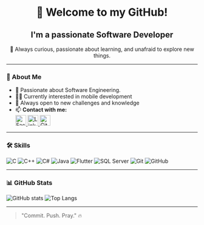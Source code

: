 <h1 align="center">👋 Welcome to my GitHub!</h1>

<h2 align="center">I'm a passionate Software Developer</h2>
<p align="center">
  🚀 Always curious, passionate about learning, and unafraid to explore new things.
</p>

---

### 📘 About Me

- 🎯 Passionate about Software Engineering.
- 👨‍💻 Currently interested in mobile development
- 🌱 Always open to new challenges and knowledge
- 📫 **Contact with me:**  
  <a href="[https://facebook.com/your-profile](https://www.facebook.com/pkhanh.190404/)" target="_blank">
    <img src="https://img.shields.io/badge/Facebook-1877F2?style=flat-square&logo=facebook&logoColor=white" alt="Facebook" height="28"/>
  </a>
  <a href="[https://linkedin.com/in/your-profile](https://www.linkedin.com/in/tr%C6%B0%C6%A1ng-v%C4%83n-ph%C3%BA-kh%C3%A1nh-1ba620323/)" target="_blank">
    <img src="https://img.shields.io/badge/LinkedIn-0A66C2?style=flat-square&logo=linkedin&logoColor=white" alt="LinkedIn" height="28"/>
  </a>
  <a href="[https://github.com/your-username](https://github.com/ppkhanhs)" target="_blank">
    <img src="https://img.shields.io/badge/GitHub-181717?style=flat-square&logo=github&logoColor=white" alt="GitHub" height="28"/>
  </a>

---

### 🛠️ Skills

![C](https://img.shields.io/badge/-C-00599C?logo=c&logoColor=white)
![C++](https://img.shields.io/badge/-C++-00599C?logo=c%2B%2B&logoColor=white)
![C#](https://img.shields.io/badge/-C%23-239120?logo=c-sharp&logoColor=white)
![Java](https://img.shields.io/badge/-Java-007396?logo=java&logoColor=white)
![Flutter](https://img.shields.io/badge/-Flutter-02569B?logo=flutter&logoColor=white)
![SQL Server](https://img.shields.io/badge/-SQL%20Server-CC2927?logo=microsoftsqlserver&logoColor=white)
![Git](https://img.shields.io/badge/-Git-F05032?logo=git&logoColor=white)
![GitHub](https://img.shields.io/badge/-GitHub-181717?logo=github&logoColor=white)

---

### 📊 GitHub Stats

![GitHub stats](https://github-readme-stats.vercel.app/api?username=ppkhanhs&show_icons=true&theme=radical)
![Top Langs](https://github-readme-stats.vercel.app/api/top-langs/?username=ppkhanhs&layout=compact&theme=radical)

---

> "Commit. Push. Pray." 🔥

